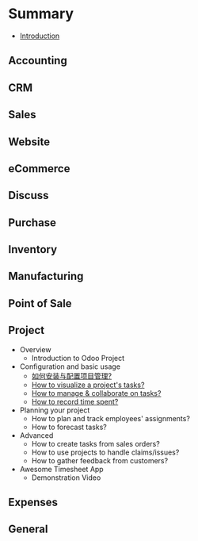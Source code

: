 # Summary

* [Introduction](README.md)

## Accounting

## CRM

## Sales

## Website

## eCommerce

## Discuss

## Purchase

## Inventory

## Manufacturing

## Point of Sale

## Project

* Overview
  * Introduction to Odoo Project
* Configuration and basic usage
  * [如何安装与配置项目管理?](project/configuration/setup.md)
  * [How to visualize a project's tasks?](project/configuration/visualization.md)
  * [How to manage & collaborate on tasks?](project/configuration/collaboration.md)
  * [How to record time spent?](project/configuration/time_record.md)
* Planning your project
  * How to plan and track employees' assignments?
  * How to forecast tasks?
* Advanced
  * How to create tasks from sales orders?
  * How to use projects to handle claims/issues?
  * How to gather feedback from customers?
* Awesome Timesheet App
  * Demonstration Video

## Expenses

## General

